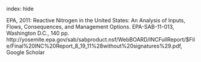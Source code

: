 index: hide

<div class="Citation">

  <div class="Citation-body">
    <div class="Citation-text">EPA, 2011: <span class="Article-bookTitle">Reactive Nitrogen in the United States: An Analysis of Inputs, Flows, Consequences, and Management Options. EPA-SAB-11-013, Washington D.C., 140 pp. http://yosemite.epa.gov/sab/sabproduct.nsf/WebBOARD/INCFullReport/$File/Final%20INC%20Report_8_19_11%28without%20signatures%29.pdf, </span></div>
    <div class="Citation-links">
      <div class="CitationLink" data-href="https://scholar.google.com/scholar?q=Reactive+Nitrogen+in+the+United+States%3A+An+Analysis+of+Inputs%2C+Flows%2C+Consequences%2C+and+Management+Options.+EPA-SAB-11-013%2C+Washington+D.C.%2C+140+pp.+http%3A%2F%2Fyosemite.epa.gov%2Fsab%2Fsabproduct.nsf%2FWebBOARD%2FINCFullReport%2F%24File%2FFinal%2520INC%2520Report_8_19_11%2528without%2520signatures%2529.pdf">
        <div class="CitationLink-icon CitationLink-Scholar"></div>
        <div class="CitationLink-text">Google Scholar</div>
      </div>
    </div>
  </div>
</div>


<div class="Citation-copy">

</div>